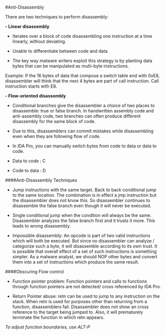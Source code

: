 #Anti-Disassembly

There are two techniques to perform disassembly: 

**- Linear disassembly**

- Iterates over a block of code disassembling one instruction at a time linearly, without deviating. 

- Unable to differentiate between code and data

- The key way malware writers exploit this strategy is by planting data bytes that can be manipulated as multi-byte instructions.

Example:
If the 16 bytes of data that compose a switch table end with 0xE8, disassembler will think that the next 4 bytes are part of call instruction. Call instruction starts with E8.  

**- Flow-oriented disassembly**

- Conditional branches give the disassembler a choice of two places to disassemble: true or false branch. In handwritten assembly code and anti-assembly code, two branches can often produce different disassembly for the same block of code.

- Due to this, disassemblers can commit mistakes while disassembling even when they are following flow of code.

- In IDA Pro, you can manually switch bytes from code to data or data to code.

- Data to code : C

- Code to data : D


####Anti-Disassembly Techniques

- Jump instructions with the same target. Back to back conditional jump to the same location. The combination is in effect a jmp instruction but the disassembler does not know this. So disassembler continues to disassemble the false branch even though it will never be executed. 

- Single conditional jump when the condition will always be the same. Disassembler analyzes the false branch first and it trusts it more. This leads to wrong disassembly. 

- Impossible disassembly: An opcode is part of two valid instructions which will both be executed. But since no disassembler can analyze / categorize such a byte, it will disassemble according to its own trust. It is possible that overall effect of a set of such instructions is something simpler. As a malware analyst, we should NOP other bytes and convert them into a set of instructions which produce the same result. 

####Obscuring Flow control

- Function pointer problem: 
Function pointers and calls to functions through function pointers are not detected/ cross referenced by IDA Pro. 

- Return Pointer abuse: 
retn can be used to jump to any instruction on the stack.
When retn is used for purposes other than returning from a function, disassemblers fail. Disassembler does not show an cross reference to the target being jumped to. Also, it will prematurely terminate the function in which retn appears. 

*To adjust function boundaries, use ALT-P*



